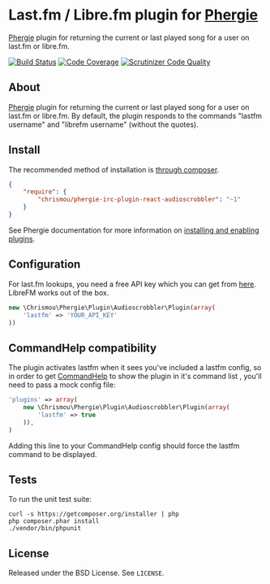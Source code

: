 # Last.fm / Libre.fm plugin for [Phergie](http://github.com/phergie/phergie-irc-bot-react/)

[Phergie](http://github.com/phergie/phergie-irc-bot-react/) plugin for returning the current or last played song for a user on last.fm or libre.fm.

[![Build Status](https://scrutinizer-ci.com/g/chrismou/phergie-irc-plugin-react-audioscrobbler/badges/build.png?b=master)](https://scrutinizer-ci.com/g/chrismou/phergie-irc-plugin-react-audioscrobbler/build-status/master)
[![Code Coverage](https://scrutinizer-ci.com/g/chrismou/phergie-irc-plugin-react-audioscrobbler/badges/coverage.png?b=master)](https://scrutinizer-ci.com/g/chrismou/phergie-irc-plugin-react-audioscrobbler/?branch=master)
[![Scrutinizer Code Quality](https://scrutinizer-ci.com/g/chrismou/phergie-irc-plugin-react-audioscrobbler/badges/quality-score.png?b=master)](https://scrutinizer-ci.com/g/chrismou/phergie-irc-plugin-react-audioscrobbler/?branch=master)

## About
[Phergie](http://github.com/phergie/phergie-irc-bot-react/) plugin for returning the current or last played song for a user on 
last.fm or libre.fm.  By default, the plugin responds to the commands "lastfm username" and "librefm username" (without the quotes).

## Install

The recommended method of installation is [through composer](http://getcomposer.org).

```JSON
{
    "require": {
        "chrismou/phergie-irc-plugin-react-audioscrobbler": "~1"
    }
}
```

See Phergie documentation for more information on
[installing and enabling plugins](https://github.com/phergie/phergie-irc-bot-react/wiki/Usage#plugins).

## Configuration

For last.fm lookups, you need a free API key which you can get from [here](http://www.last.fm/api). 
LibreFM works out of the box.

```php
new \Chrismou\Phergie\Plugin\Audioscrobbler\Plugin(array(
    'lastfm' => 'YOUR_API_KEY'
))
```

## CommandHelp compatibility

The plugin activates lastfm when it sees you've included a lastfm config, so in order to get [CommandHelp](http://github.com/phergie/phergie-irc-plugin-react-commandhelp/) 
to show the plugin in it's command list , you'll need to pass a mock config file:

```php
'plugins' => array(
    new \Chrismou\Phergie\Plugin\Audioscrobbler\Plugin(array(
        'lastfm' => true
    )),
)
```

Adding this line to your CommandHelp config should force the lastfm command to be displayed.

## Tests

To run the unit test suite:

```
curl -s https://getcomposer.org/installer | php
php composer.phar install
./vendor/bin/phpunit
```

## License

Released under the BSD License. See `LICENSE`.
